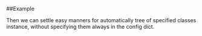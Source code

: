 
<!---
FrozenIsBool True
-->

##Example

Then we can settle easy manners for automatically tree of specified classes instance, without specifying them always in the config dict.